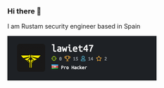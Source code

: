 ### Hi there 👋

<!--
**lawiet47/lawiet47** is a ✨ _special_ ✨ repository because its `README.md` (this file) appears on your GitHub profile.
-->

I am Rustam security engineer based in Spain


![rustamhtb](./images/rustamhtb.png)
